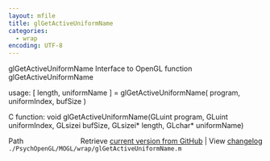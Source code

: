 ```yaml
---
layout: mfile
title: glGetActiveUniformName
categories:
  - wrap
encoding: UTF-8
---
```


glGetActiveUniformName  Interface to OpenGL function glGetActiveUniformName

usage:  [ length, uniformName ] = glGetActiveUniformName( program, uniformIndex, bufSize )

C function:  void glGetActiveUniformName(GLuint program, GLuint uniformIndex, GLsizei bufSize, GLsizei\* length, GLchar\* uniformName)


<div class="code_header" style="text-align:right;">
  <span style="float:left;">Path&nbsp;&nbsp;</span> <span class="counter">Retrieve <a href=
  "https://raw.github.com/Psychtoolbox-3/Psychtoolbox-3/beta/./PsychOpenGL/MOGL/wrap/glGetActiveUniformName.m">current version from GitHub</a> | View <a href=
  "https://github.com/Psychtoolbox-3/Psychtoolbox-3/commits/beta/./PsychOpenGL/MOGL/wrap/glGetActiveUniformName.m">changelog</a></span>
</div>
<div class="code">
  <code>./PsychOpenGL/MOGL/wrap/glGetActiveUniformName.m</code>
</div>
